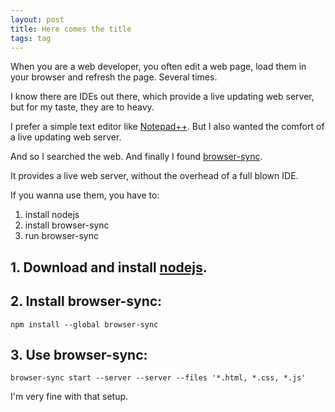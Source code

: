```yaml
---
layout: post
title: Here comes the title
tags: tag
---
```


When you are a web developer, you often edit a web page, load them in your browser and refresh the page. Several times.

I know there are IDEs out there, which provide a live updating web server, but for my taste, they are to heavy.

I prefer a simple text editor like [Notepad++](https://notepad-plus-plus.org/downloads/). But I also wanted the comfort of a live updating web server.

And so I searched the web. And finally I found [browser-sync](https://browsersync.io/).

It provides a live web server, without the overhead of a full blown IDE.

If you wanna use them, you have to:

1. install nodejs
2. install browser-sync
3. run browser-sync

## 1. Download and install [nodejs](https://nodejs.org/en/download/).

## 2. Install browser-sync:

```
npm install --global browser-sync
```

## 3. Use browser-sync:

```
browser-sync start --server --server --files '*.html, *.css, *.js'
```

I'm very fine with that setup.
